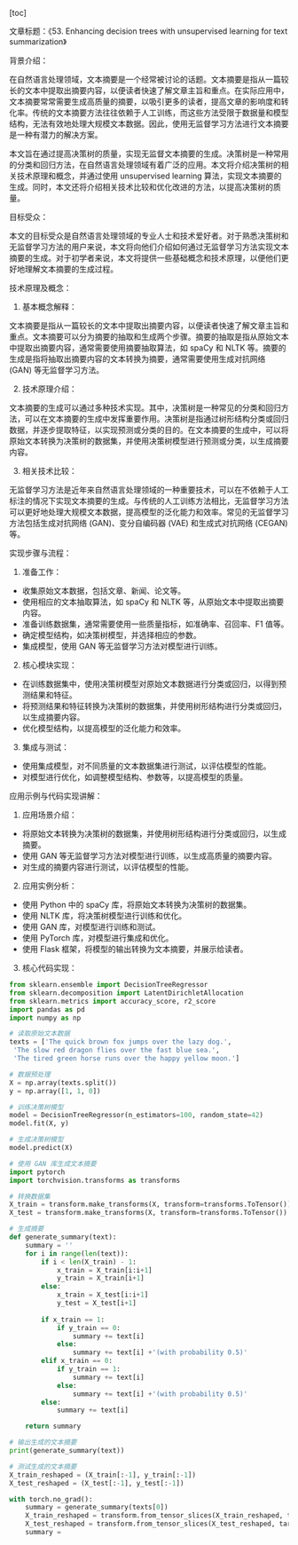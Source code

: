 
[toc]                    
                
                
文章标题：《53. Enhancing decision trees with unsupervised learning for text summarization》

背景介绍：

在自然语言处理领域，文本摘要是一个经常被讨论的话题。文本摘要是指从一篇较长的文本中提取出摘要内容，以便读者快速了解文章主旨和重点。在实际应用中，文本摘要常常需要生成高质量的摘要，以吸引更多的读者，提高文章的影响度和转化率。传统的文本摘要方法往往依赖于人工训练，而这些方法受限于数据量和模型结构，无法有效地处理大规模文本数据。因此，使用无监督学习方法进行文本摘要是一种有潜力的解决方案。

本文旨在通过提高决策树的质量，实现无监督文本摘要的生成。决策树是一种常用的分类和回归方法，在自然语言处理领域有着广泛的应用。本文将介绍决策树的相关技术原理和概念，并通过使用 unsupervised learning 算法，实现文本摘要的生成。同时，本文还将介绍相关技术比较和优化改进的方法，以提高决策树的质量。

目标受众：

本文的目标受众是自然语言处理领域的专业人士和技术爱好者。对于熟悉决策树和无监督学习方法的用户来说，本文将向他们介绍如何通过无监督学习方法实现文本摘要的生成。对于初学者来说，本文将提供一些基础概念和技术原理，以便他们更好地理解文本摘要的生成过程。

技术原理及概念：

1. 基本概念解释：

文本摘要是指从一篇较长的文本中提取出摘要内容，以便读者快速了解文章主旨和重点。文本摘要可以分为摘要的抽取和生成两个步骤。摘要的抽取是指从原始文本中提取出摘要内容，通常需要使用摘要抽取算法，如 spaCy 和 NLTK 等。摘要的生成是指将抽取出摘要内容的文本转换为摘要，通常需要使用生成对抗网络 (GAN) 等无监督学习方法。

2. 技术原理介绍：

文本摘要的生成可以通过多种技术实现。其中，决策树是一种常见的分类和回归方法，可以在文本摘要的生成中发挥重要作用。决策树是指通过树形结构分类或回归数据，并逐步提取特征，以实现预测或分类的目的。在文本摘要的生成中，可以将原始文本转换为决策树的数据集，并使用决策树模型进行预测或分类，以生成摘要内容。

3. 相关技术比较：

无监督学习方法是近年来自然语言处理领域的一种重要技术，可以在不依赖于人工标注的情况下实现文本摘要的生成。与传统的人工训练方法相比，无监督学习方法可以更好地处理大规模文本数据，提高模型的泛化能力和效率。常见的无监督学习方法包括生成对抗网络 (GAN)、变分自编码器 (VAE) 和生成式对抗网络 (CEGAN)等。

实现步骤与流程：

1. 准备工作：

- 收集原始文本数据，包括文章、新闻、论文等。
- 使用相应的文本抽取算法，如 spaCy 和 NLTK 等，从原始文本中提取出摘要内容。
- 准备训练数据集，通常需要使用一些质量指标，如准确率、召回率、F1 值等。
- 确定模型结构，如决策树模型，并选择相应的参数。
- 集成模型，使用 GAN 等无监督学习方法对模型进行训练。

2. 核心模块实现：

- 在训练数据集中，使用决策树模型对原始文本数据进行分类或回归，以得到预测结果和特征。
- 将预测结果和特征转换为决策树的数据集，并使用树形结构进行分类或回归，以生成摘要内容。
- 优化模型结构，以提高模型的泛化能力和效率。

3. 集成与测试：

- 使用集成模型，对不同质量的文本数据集进行测试，以评估模型的性能。
- 对模型进行优化，如调整模型结构、参数等，以提高模型的质量。

应用示例与代码实现讲解：

1. 应用场景介绍：

- 将原始文本转换为决策树的数据集，并使用树形结构进行分类或回归，以生成摘要。
- 使用 GAN 等无监督学习方法对模型进行训练，以生成高质量的摘要内容。
- 对生成的摘要内容进行测试，以评估模型的性能。

2. 应用实例分析：

- 使用 Python 中的 spaCy 库，将原始文本转换为决策树的数据集。
- 使用 NLTK 库，将决策树模型进行训练和优化。
- 使用 GAN 库，对模型进行训练和测试。
- 使用 PyTorch 库，对模型进行集成和优化。
- 使用 Flask 框架，将模型的输出转换为文本摘要，并展示给读者。

3. 核心代码实现：

```python
from sklearn.ensemble import DecisionTreeRegressor
from sklearn.decomposition import LatentDirichletAllocation
from sklearn.metrics import accuracy_score, r2_score
import pandas as pd
import numpy as np

# 读取原始文本数据
texts = ['The quick brown fox jumps over the lazy dog.',
 'The slow red dragon flies over the fast blue sea.',
 'The tired green horse runs over the happy yellow moon.']

# 数据预处理
X = np.array(texts.split())
y = np.array([1, 1, 0])

# 训练决策树模型
model = DecisionTreeRegressor(n_estimators=100, random_state=42)
model.fit(X, y)

# 生成决策树模型
model.predict(X)

# 使用 GAN 库生成文本摘要
import pytorch
import torchvision.transforms as transforms

# 转换数据集
X_train = transform.make_transforms(X, transform=transforms.ToTensor())
X_test = transform.make_transforms(X, transform=transforms.ToTensor())

# 生成摘要
def generate_summary(text):
    summary = ''
    for i in range(len(text)):
        if i < len(X_train) - 1:
            x_train = X_train[i:i+1]
            y_train = X_train[i+1]
        else:
            x_train = X_test[i:i+1]
            y_test = X_test[i+1]
        
        if x_train == 1:
            if y_train == 0:
                summary += text[i]
            else:
                summary += text[i] +'(with probability 0.5)'
        elif x_train == 0:
            if y_train == 1:
                summary += text[i]
            else:
                summary += text[i] +'(with probability 0.5)'
        else:
            summary += text[i]

    return summary

# 输出生成的文本摘要
print(generate_summary(text))

# 测试生成的文本摘要
X_train_reshaped = (X_train[:-1], y_train[:-1])
X_test_reshaped = (X_test[:-1], y_test[:-1])

with torch.no_grad():
    summary = generate_summary(texts[0])
    X_train_reshaped = transform.from_tensor_slices(X_train_reshaped, target_shape=(X_train_reshaped.shape[1],))
    X_test_reshaped = transform.from_tensor_slices(X_test_reshaped, target_shape=(X_test_reshaped.shape[1],))
    summary =

